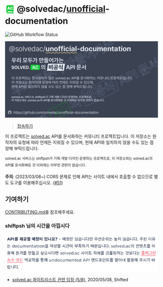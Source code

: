 # <sub><img src="favicon.svg" height="32" /></sub> @solvedac/<ins>unofficial</ins>-documentation

![GitHub Workflow Status](https://img.shields.io/github/workflow/status/solvedac/unofficial-documentation/lint?label=documentation+validity+check&style=for-the-badge)

[![banner](assets/solvedac-ud-full.png)](https://solvedac.github.io/unofficial-documentation)

> [접속하기](https://solvedac.github.io/unofficial-documentation)

이 프로젝트는 [solved.ac](https://solved.ac/) API를 문서화하는 커뮤니티 프로젝트입니다. 이 저장소는 원작자의 요청에 따라 언제든 지워질 수 있으며, 현재 API와 일치하지 않을 수도 있는 점 양해 부탁드립니다.

<sup>solved.ac 서비스는 shiftpsh가 기획·개발·디자인·운영하는 프로젝트로, 이 저장소와는 solved.ac의 API를 문서화해둔 것 이외에는 아무런 관련이 없습니다.</sup>

**주의**: (2023/03/08~) CORS 문제로 인해 API는 사이트 내에서 호출할 수 없으므로 별도 도구를 이용해주십시오. ([#51](https://github.com/solvedac/unofficial-documentation/issues/51))

## 기여하기

[CONTRIBUTING.md](CONTRIBUTING.md)를 참조해주세요.

### shiftpsh 님의 시간을 아낍시다

![shiftpsh blog](assets/shiftpsh-blog.png)

- [solved.ac 화이트리스트 관련 입장 (5/8)](https://blog.shift.moe/2020/05/08/solved-ac-%ed%99%94%ec%9d%b4%ed%8a%b8%eb%a6%ac%ec%8a%a4%ed%8a%b8-%ea%b4%80%eb%a0%a8-%ec%9e%85%ec%9e%a5-5-8/), 2020/05/08, Shifted
